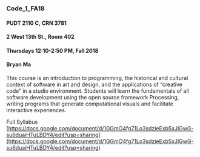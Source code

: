 ### Code_1_FA18

#### PUDT 2110 C, CRN 3781 
#### 2 West 13th St., Room 402
#### Thursdays 12:10-2:50 PM, Fall 2018
#### Bryan Ma

This course is an introduction to programming, the historical and cultural context of software in art and design, and the applications of “creative code” in a studio environment. Students will learn the fundamentals of all software development using the open source framework Processing, writing programs that generate computational visuals and facilitate interactive experiences.

Full Syllabus [https://docs.google.com/document/d/1GGmO4fg71Lo3sdzieExb5xJIGwG-su6duaiHTuLBDY4/edit?usp=sharing](https://docs.google.com/document/d/1GGmO4fg71Lo3sdzieExb5xJIGwG-su6duaiHTuLBDY4/edit?usp=sharing)

